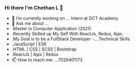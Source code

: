 ### Hi there I'm Chethan L  👋



- 🔭 I’m currently working on ... Intern at DCT Academy
- 💬 Ask me about ...
- .Master in  Computer Application (2021)
- .Recently Skilled up My Self With ReactJs, Redux, Ajax.
- .My Goal is to be a FullStack Developer
-....Technical Skills
- .JavaScript | ES6
- .HTML | CSS | SCSS | Bootstrap
- .ReactJs | Ajax | Redux
- 📫 How to reach me: ...7026401173 

